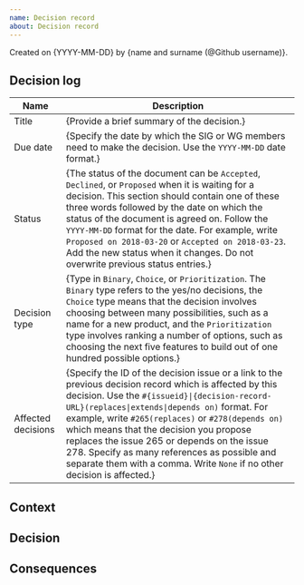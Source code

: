 ```yaml
---
name: Decision record
about: Decision record
---
```

<!-- Follow the decision making process (https://kyma-project.io/community/governance) -->

Created on {YYYY-MM-DD} by {name and surname (@Github username)}.

## Decision log

| Name | Description |
|-----------------------|------------------------------------------------------------------------------------|
| Title | {Provide a brief summary of the decision.} |
| Due date | {Specify the date by which the SIG or WG members need to make the decision. Use the `YYYY-MM-DD` date format.} |
| Status | {The status of the document can be `Accepted`, `Declined`, or `Proposed` when it is waiting for a decision. This section should contain one of these three words followed by the date on which the status of the document is agreed on. Follow the `YYYY-MM-DD` format for the date. For example, write `Proposed on 2018-03-20` or `Accepted on 2018-03-23`. Add the new status when it changes. Do not overwrite previous status entries.}|
| Decision type | {Type in `Binary`, `Choice`, or `Prioritization`. The `Binary` type refers to the  yes/no decisions, the `Choice` type means that the decision involves choosing between many possibilities, such as a name for a new product, and the `Prioritization` type involves ranking a number of options, such as choosing the next five features to build out of one hundred possible options.} |
| Affected decisions | {Specify the ID of the decision issue or a link to the previous decision record which is affected by this decision. Use the `#{issueid}\|{decision-record-URL}(replaces\|extends\|depends on)` format. For example, write `#265(replaces)` or `#278(depends on)` which means that the decision you propose replaces the issue 265 or depends on the issue 278. Specify as many references as possible and separate them with a comma. Write `None` if no other decision is affected.}|

## Context

<!-- Briefly describe what the decision record (DR) is about.
Explain the factors for the decision, what are the forces at play, and the reasons why the discussed solution is needed.
Remember that this document should be relatively short and concise. If necessary, provide relevant links for more details.
If the decision concerns more solutions, mark them with separate subsections. Use H3 for the subsection headings.  -->

## Decision

<!--Avoid using personal constructions such as "we." Use impersonal forms instead.
For example, `The decision is to...`. If it is necessary to indicate the subject, use `SIG/WG members` instead of "we." -->

## Consequences

<!-- Briefly explain the consequences of this decision for the Kyma project.
Include both the advantages and disadvantages of the discussed solution.
-->
